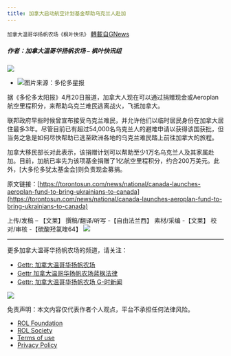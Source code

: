 ```yaml
---
title: 加拿大启动航空计划基金帮助乌克兰人赴加
---
```

`加拿大温哥华扬帆农场《枫叶快讯》` [轉載自GNews](https://gnews.org/zh-hans/2413072/)

##### 作者：加拿大温哥华扬帆农场 – 枫叶快讯组
 ![](https://assets.gnews.org/wp-content/uploads/2022/03/截屏2022-03-22-上午10.53.46-3.png) 
- ![](https://assets.gnews.org/wp-content/uploads/2022/04/16509165371.png)图片来源：多伦多星报

据《多伦多太阳报》4月20日报道，加拿大人现在可以通过捐赠现金或Aeroplan航空里程积分，来帮助乌克兰难民逃离战火，飞抵加拿大。
 
联邦政府早些时候曾宣布接受乌克兰难民，并允许他们以临时居民身份在加拿大居住最多3年。尽管目前已有超过54,000名乌克兰人的避难申请以获得该国获批，但当务之急是如何尽快帮助已逃至欧洲各地的乌克兰难民踏上前往加拿大的旅程。
 
加拿大移民部长对此表示，该捐赠计划可以帮助至少1万名乌克兰人及其家属赴加。目前，加航已率先为该项基金捐赠了1亿航空里程积分，约合200万美元。此外，[大多伦多犹太基金会]则负责现金募捐。
 
原文链接：[https://torontosun.com/news/national/canada-launches-aeroplan-fund-to-bring-ukrainians-to-canada](https://torontosun.com/news/national/canada-launches-aeroplan-fund-to-bring-ukrainians-to-canada)
 
上传/发稿 – 【文莱】
撰稿/翻译/听写 -【自由法兰西】
素材/采编 -【文莱】
校对/审核 -【硫酸羟氯喹64】
 ![](https://assets.gnews.org/wp-content/uploads/2022/03/截屏2022-03-22-上午10.53.46-3.png) 
* * *
 
更多加拿大温哥华扬帆农场的频道，请关注：

- [Gettr: 加拿大温哥华扬帆农场](https://gettr.com/user/torontofarmcn)
- [Gettr 加拿大温哥华扬帆农场蓝枫法律](https://gettr.com/user/lanfengfalv)
- [Gettr: 加拿大温哥华扬帆农场 G-时新闻](https://gettr.com/user/torontofarmnews)

 ![](https://assets.gnews.org/wp-content/uploads/2021/10/Canada_YF_banner_CN.png) 

免责声明：本文内容仅代表作者个人观点，平台不承担任何法律风险。
  
- [ROL Foundation](https://rolfoundation.org/)
- [ROL Society](https://rolsociety.org/)
- [Terms of use](https://gnews.org/terms-of-use-3/)
- [Privacy Policy](https://gnews.org/privacy-policy/)
